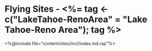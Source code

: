 # Flying Sites - <%= tag <- c("LakeTahoe-RenoArea" = "Lake Tahoe-Reno Area"); tag %>

<%@include file="content/sites/incl/index.md.rsp"%>
